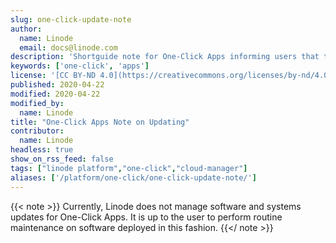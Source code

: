 ```yaml
---
slug: one-click-update-note
author:
  name: Linode
  email: docs@linode.com
description: 'Shortguide note for One-Click Apps informing users that they must maintain the apps themselves after installation.'
keywords: ['one-click', 'apps']
license: '[CC BY-ND 4.0](https://creativecommons.org/licenses/by-nd/4.0)'
published: 2020-04-22
modified: 2020-04-22
modified_by:
  name: Linode
title: "One-Click Apps Note on Updating"
contributor:
  name: Linode
headless: true
show_on_rss_feed: false
tags: ["linode platform","one-click","cloud-manager"]
aliases: ['/platform/one-click/one-click-update-note/']
---
```


{{< note >}}
Currently, Linode does not manage software and systems updates for One-Click Apps. It is up to the user to perform routine maintenance on software deployed in this fashion.
{{</ note >}}
